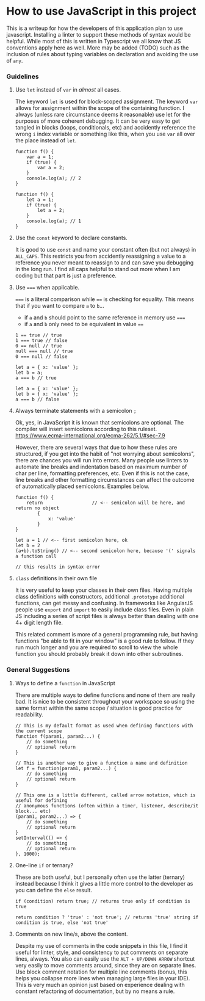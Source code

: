 # How to use JavaScript in this project

This is a writeup for how the developers of this application plan to use javascript. Installing a linter to support these methods of syntax would be helpful. While most of this is written in Typescript we all know that JS conventions apply here as well. More may be added (TODO) such as the inclusion of rules about typing variables on declaration and avoiding the use of `any`.

### Guidelines

1. Use `let` instead of `var` in _almost_ all cases.

    The keyword `let` is used for block-scoped assignment. The keyword `var` allows for assignment within the scope of the containing function. I always (unless rare circumstance deems it reasonable) use let for the purposes of more coherent debugging. It can be very easy to get tangled in blocks (loops, conditionals, etc) and accidently reference the wrong `i` index variable or something like this, when you use `var` all over the place instead of `let`.

    ```
    function f() {
        var a = 1;
        if (true) {
            var a = 2;
        }
        console.log(a); // 2
    }

    function f() {
        let a = 1;
        if (true) {
            let a = 2;
        }
        console.log(a); // 1
    }
    ```

2. Use the `const` keyword to declare constants.

    It is good to use `const` and name your constant often (but not always) in `ALL_CAPS`. This restricts you from accidently reassigning a value to a reference you never meant to reassign to and can save you debugging in the long run. I find all caps helpful to stand out more when I am coding but that part is just a preference.

3. Use `===` when applicable.

    `===` is a literal comparison while `==` is checking for equality. This means that if you want to compare `a` to `b`...

    - if `a` and `b` should point to the same reference in memory use `===`
    - if `a` and `b` only need to be equivalent in value `==`

    ```
    1 == true // true
    1 === true // false
    0 == null // true
    null === null // true
    0 === null // false

    let a = { x: 'value' };
    let b = a;
    a === b // true

    let a = { x: 'value' };
    let b = { x: 'value' };
    a === b // false
    ```

4. Always terminate statements with a semicolon `;`

    Ok, yes, in JavaScript it is known that semicolons are optional. The compiler will insert semicolons according to this ruleset. https://www.ecma-international.org/ecma-262/5.1/#sec-7.9

    However, there are several ways that due to how these rules are structured, if you get into the habit of "not worrying about semicolons", there are chances you will run into errors. Many people use linters to automate line breaks and indentation based on maximum number of char per line, formatting preferences, etc. Even if this is not the case, line breaks and other formatting circumstances can affect the outcome of automatically placed semicolons. Examples below.

    ```
    function f() {
        return                  // <-- semicolon will be here, and return no object
            {
                x: 'value'
            }
    }

    let a = 1 // <-- first semicolon here, ok
    let b = 2
    (a+b).toString() // <-- second semicolon here, because '(' signals a function call

    // this results in syntax error
    ```

5. `class` definitions in their own file

    It is very useful to keep your classes in their own files. Having multiple class definitions with constructors, additional `.prototype` additional functions, can get messy and confusing. In frameworks like AngularJS people use `export` and `import` to easily include class files. Even in plain JS including a series of script files is always better than dealing with one 4+ digit length file.

    This related comment is more of a general programming rule, but having functions "be able to fit in your window" is a good rule to follow. If they run much longer and you are required to scroll to view the whole function you should probably break it down into other subroutines.

### General Suggestions

1. Ways to define a `function` in JavaScript

    There are multiple ways to define functions and none of them are really bad. It is nice to be consistent throughout your workspace so using the same format within the same scope / situation is good practice for readability.

    ```
    // This is my default format as used when defining functions with the current scope
    function f(param1, param2...) {
        // do something
        // optional return
    }

    // This is another way to give a function a name and definition
    let f = function(param1, param2...) {
        // do something
        // optional return
    }

    // This one is a little different, called arrow notation, which is useful for defining
    // anonymous functions (often within a timer, listener, describe/it block... etc)
    (param1, param2...) => {
        // do something
        // optional return
    }
    setInterval(() => {
        // do something
        // optional return
    }, 1000);
    ```

2. One-line `if` or ternary?

    These are both useful, but I personally often use the latter (ternary) instead because I think it gives a little more control to the developer as you can define the `else` result.

    ```
    if (condition) return true; // returns true only if condition is true

    return condition ? 'true' : 'not true'; // returns 'true' string if condition is true, else 'not true'
    ```

3. Comments on new line/s, above the content.

    Despite my use of comments in the code snippets in this file, I find it useful for linter, style, and consistency to put comments on separate lines, always. You also can easily use the `ALT + UP/DOWN ARROW` shortcut very easily to move comments around, since they are on separate lines. Use block comment notation for multiple line comments (bonus, this helps you collapse more lines when managing large files in your IDE). This is very much an opinion just based on experience dealing with constant refactoring of documentation, but by no means a rule.
